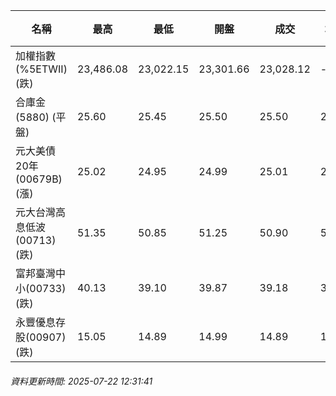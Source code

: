 | 名稱 | 最高 | 最低 | 開盤 | 成交 | 均價 | 成交金額(億) | 昨收 | 漲跌幅 | 漲跌 | 總量 | 昨量 | 振幅 |
| -------- | -------- | -------- | -------- |-------- | -------- | -------- |-------- |-------- |-------- | -------- | -------- |-------- |
|加權指數(%5ETWII) (跌)|23,486.08|23,022.15|23,301.66|23,028.12|-|3,430.64|23,340.56|1.34%|312.44|5,447,718|0|1.99%|
|合庫金(5880) (平盤)|25.60|25.45|25.50|25.50|25.52|1.06|25.50|0.00%|0.00|4,140|5,801|0.59%|
|元大美債20年(00679B) (漲)|25.02|24.95|24.99|25.01|24.98|4.40|24.85|0.64%|0.16|17,622|23,445|0.28%|
|元大台灣高息低波(00713) (跌)|51.35|50.85|51.25|50.90|51.11|3.60|51.30|0.78%|0.40|7,051|6,408|0.97%|
|富邦臺灣中小(00733) (跌)|40.13|39.10|39.87|39.18|39.78|0.240|39.84|1.66%|0.66|604|437|2.59%|
|永豐優息存股(00907) (跌)|15.05|14.89|14.99|14.89|15.02|0.278|14.99|0.67%|0.10|1,853|1,861|1.07%|
###### 資料更新時間: 2025-07-22 12:31:41